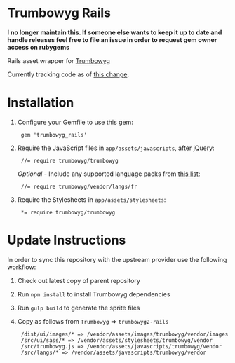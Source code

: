 Trumbowyg Rails
==============

**I no longer maintain this. If someone else wants to keep it up to date and handle releases feel free to file an issue in order to request gem owner access on rubygems**

Rails asset wrapper for [Trumbowyg](https://github.com/Alex-D/Trumbowyg)

Currently tracking code as of [this change](https://github.com/Alex-D/Trumbowyg/commit/ec11c334d93316f82b6f65ece6f6cfc5af04ca46).

Installation
============

1. Configure your Gemfile to use this gem:

        gem 'trumbowyg_rails'

2. Require the JavaScript files in `app/assets/javascripts`, after jQuery:

        //= require trumbowyg/trumbowyg

   *Optional* - Include any supported language packs from [this list](https://github.com/TikiTDO/trumbowyg-rails/tree/master/vendor/assets/javascripts/trumbowyg/langs):

        //= require trumbowyg/vendor/langs/fr

3. Require the Stylesheets in `app/assets/stylesheets`:

        *= require trumbowyg/trumbowyg

Update Instructions
===================

In order to sync this repository with the upstream provider use the following workflow:

1. Check out latest copy of parent repository
2. Run `npm install` to install Trumbowyg dependencies
3. Run `gulp build` to generate the sprite files
4. Copy as follows from `Trumbowyg` => `trumbowyg2-rails`

        /dist/ui/images/* => /vendor/assets/images/trumbowyg/vendor/images
        /src/ui/sass/* => /vendor/assets/stylesheets/trumbowyg/vendor
        /src/trumbowyg.js => /vendor/assets/javascripts/trumbowyg/vendor
        /src/langs/* => /vendor/assets/javascripts/trumbowyg/vendor
